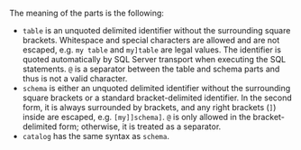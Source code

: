 The meaning of the parts is the following:

 * `table` is an unquoted delimited identifier without the surrounding square brackets. Whitespace and special characters are allowed and are not escaped, e.g. `my table` and `my]table` are legal values. The identifier is quoted automatically by SQL Server transport when executing the SQL statements. `@` is a separator between the table and schema parts and thus is not a valid character.
 * `schema` is either an unquoted delimited identifier without the surrounding square brackets or a standard bracket-delimited identifier. In the second form, it is always surrounded by brackets, and any right brackets (`]`) inside are escaped, e.g. `[my]]schema]`. `@` is only allowed in the bracket-delimited form; otherwise, it is treated as a separator.
 * `catalog` has the same syntax as `schema`.
